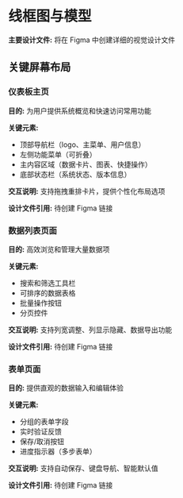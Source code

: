 # 线框图与模型

**主要设计文件:** 将在 Figma 中创建详细的视觉设计文件

## 关键屏幕布局

### 仪表板主页

**目的:** 为用户提供系统概览和快速访问常用功能

**关键元素:**
- 顶部导航栏（logo、主菜单、用户信息）
- 左侧功能菜单（可折叠）
- 主内容区域（数据卡片、图表、快捷操作）
- 底部状态栏（系统状态、版本信息）

**交互说明:** 支持拖拽重排卡片，提供个性化布局选项

**设计文件引用:** 待创建 Figma 链接

### 数据列表页面

**目的:** 高效浏览和管理大量数据项

**关键元素:**
- 搜索和筛选工具栏
- 可排序的数据表格
- 批量操作按钮
- 分页控件

**交互说明:** 支持列宽调整、列显示隐藏、数据导出功能

**设计文件引用:** 待创建 Figma 链接

### 表单页面

**目的:** 提供直观的数据输入和编辑体验

**关键元素:**
- 分组的表单字段
- 实时验证反馈
- 保存/取消按钮
- 进度指示器（多步表单）

**交互说明:** 支持自动保存、键盘导航、智能默认值

**设计文件引用:** 待创建 Figma 链接
